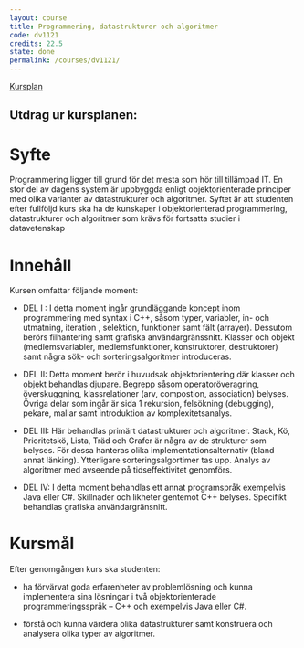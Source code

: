 ```yaml
---
layout: course
title: Programmering, datastrukturer och algoritmer
code: dv1121
credits: 22.5
state: done
permalink: /courses/dv1121/
---
```


[Kursplan](/files/courseplan/dv1121.pdf)

Utdrag ur kursplanen:
---

Syfte
===
Programmering ligger till grund för det mesta som hör till tillämpad IT. 
En stor del av dagens system är uppbyggda enligt objektorienterade principer med olika varianter av datastrukturer och algoritmer. 
Syftet är att studenten efter fullföljd kurs ska ha de kunskaper i objektorienterad programmering, datastrukturer och algoritmer 
som krävs för fortsatta studier i datavetenskap

Innehåll
===
Kursen omfattar följande moment:

- DEL I : I detta moment ingår grundläggande
koncept inom programmering med syntax i C++,
såsom typer, variabler, in- och utmatning, iteration ,
selektion, funktioner samt fält (arrayer). Dessutom
berörs filhantering samt grafiska
användargränssnitt. Klasser och objekt
(medlemsvariabler, medlemsfunktioner,
konstruktorer, destruktorer) samt några sök- och
sorteringsalgoritmer introduceras.

- DEL II: Detta moment berör i huvudsak
objektorientering där klasser och objekt behandlas
djupare. Begrepp såsom operatoröveragring,
överskuggning, klassrelationer (arv, compostion,
association) belyses. Övriga delar som ingår är
sida 1
rekursion, felsökning (debugging), pekare, mallar
samt introduktion av komplexitetsanalys.

- DEL III: Här behandlas primärt datastrukturer och
algoritmer. Stack, Kö, Prioritetskö, Lista, Träd och
Grafer är några av de strukturer som belyses. För
dessa hanteras olika implementationsalternativ
(bland annat länking). Ytterligare
sorteringsalgortimer tas upp. Analys av algoritmer
med avseende på tidseffektivitet genomförs.

- DEL IV: I detta moment behandlas ett annat
programspråk exempelvis Java eller C#. Skillnader
och likheter gentemot C++ belyses. Specifikt
behandlas grafiska användargränsnitt.

Kursmål
===
Efter genomgången kurs ska studenten:

- ha förvärvat goda erfarenheter av problemlösning
och kunna implementera sina lösningar i två
objektorienterade programmeringsspråk – C++ och
exempelvis Java eller C#.

- förstå och kunna värdera olika datastrukturer
samt konstruera och analysera olika typer av
algoritmer.

